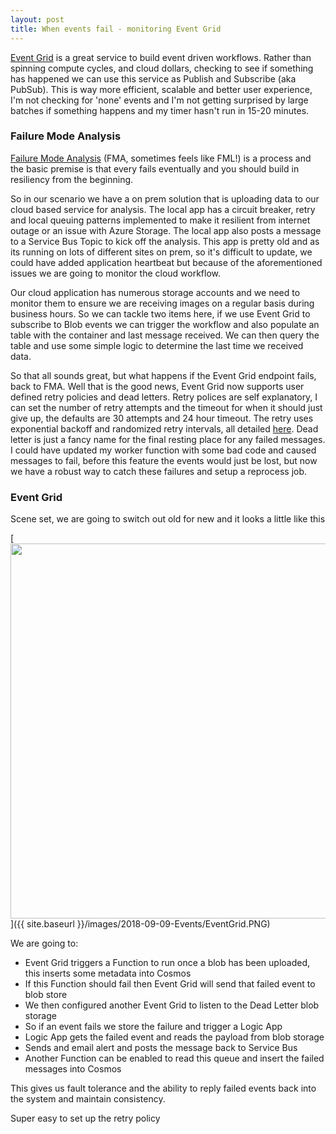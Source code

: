 ```yaml
---
layout: post
title: When events fail - monitoring Event Grid
---
```


[Event Grid](https://docs.microsoft.com/en-us/azure/event-grid/) is a great service to build event driven workflows. Rather than spinning compute cycles, and cloud dollars, checking to see if something has happened we can use this service as Publish and Subscribe (aka PubSub).
This is way more efficient, scalable and better user experience, I'm not checking for 'none' events and I'm not getting surprised by large batches if something happens and my timer hasn't run in 15-20 minutes.

### Failure Mode Analysis

[Failure Mode Analysis](https://docs.microsoft.com/en-us/azure/architecture/resiliency/failure-mode-analysis) (FMA, sometimes feels like FML!) is a process and the basic premise is that every fails eventually and you should build in resiliency from the beginning.

So in our scenario we have a on prem solution that is uploading data to our cloud based service for analysis. The local app has a circuit breaker, retry and local queuing patterns implemented to make it resilient from internet outage or an issue with Azure Storage. The local app also posts a message to a Service Bus Topic to kick off the analysis. This app is pretty old and as its running on lots of different sites on prem, so it's difficult to update, we could have added application heartbeat but because of the aforementioned issues we are going to monitor the cloud workflow.

Our cloud application has numerous storage accounts and we need to monitor them to ensure we are receiving images on a regular basis during business hours. So we can tackle two items here, if we use Event Grid to subscribe to Blob events we can trigger the workflow and also populate an table with the container and last message received. We can then query the table and use some simple logic to determine the last time we received data.

So that all sounds great, but what happens if the Event Grid endpoint fails, back to FMA. Well that is the good news, Event Grid now supports user defined retry policies and dead letters. Retry polices are self explanatory, I can set the number of retry attempts and the timeout for when it should just give up, the defaults are 30 attempts and 24 hour timeout. The retry uses exponential backoff and randomized retry intervals, all detailed [here](https://docs.microsoft.com/en-us/azure/event-grid/delivery-and-retry). Dead letter is just a fancy name for the final resting place for any failed messages. I could have updated my worker function with some bad code and caused messages to fail, before this feature the events would just be lost, but now we have a robust way to catch these failures and setup a reprocess job.

### Event Grid

Scene set, we are going to switch out old for new and it looks a little like this

[<img src="{{ site.baseurl }}/images/2018-09-09-Events/EventGrid.png" style="width: 600px;"/>]({{ site.baseurl }}/images/2018-09-09-Events/EventGrid.PNG)

We are going to:
* Event Grid triggers a Function to run once a blob has been uploaded, this inserts some metadata into Cosmos
* If this Function should fail then Event Grid will send that failed event to blob store
* We then configured another Event Grid to listen to the Dead Letter blob storage
* So if an event fails we store the failure and trigger a Logic App
* Logic App gets the failed event and reads the payload from blob storage
* Sends and email alert and posts the message back to Service Bus
* Another Function can be enabled to read this queue and insert the failed messages into Cosmos

This gives us fault tolerance and the ability to reply failed events back into the system and maintain consistency.

Super easy to set up the retry policy
<script src="https://gist.github.com/msimpsonnz/5bd45f1fd117ac4f0e03e318192d6c51.js"></script>